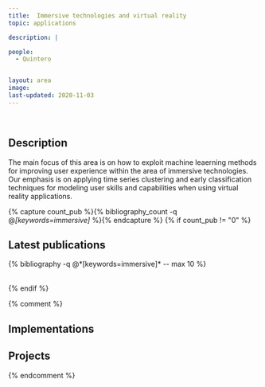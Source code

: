 ```yaml
---
title:  Immersive technologies and virtual reality
topic: applications

description: |

people:
  - Quintero


layout: area
image:
last-updated: 2020-11-03
---
```


<br>

## Description
The main focus of this area is on how to exploit machine leaerning methods for improving user experience within the area of immersive technologies. Our emphasis is on applying time series clustering and early classification techniques for modeling user skills and capabilities when using virtual reality applications.

{% capture count_pub %}{% bibliography_count -q @*[keywords=immersive]* %}{% endcapture %}
{% if count_pub != "0" %}
<br>

## Latest publications

<div class="publications">
    <table class="table">
        <tbody>
        <tr>
          {% bibliography -q @*[keywords=immersive]*  -- max 10 %}
        </tr>
        </tbody>
    </table>
</div>
{% endif %}
 
 <br>
 
 {% comment %}
## Implementations

## Projects

{% endcomment %}
<br>
